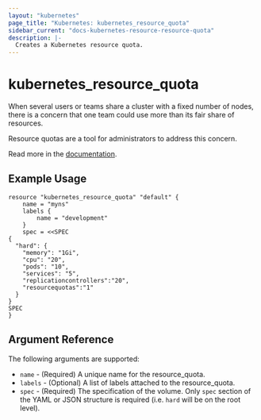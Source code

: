 ```yaml
---
layout: "kubernetes"
page_title: "Kubernetes: kubernetes_resource_quota"
sidebar_current: "docs-kubernetes-resource-resource-quota"
description: |-
  Creates a Kubernetes resource quota.
---
```


# kubernetes\_resource\_quota

When several users or teams share a cluster with a fixed number of nodes, there is a concern that one team could use more than its fair share of resources.

Resource quotas are a tool for administrators to address this concern.

Read more in the [documentation](https://github.com/kubernetes/kubernetes/blob/v1.0.3/docs/admin/resource-quota.md).

## Example Usage

```
resource "kubernetes_resource_quota" "default" {
    name = "myns"
    labels {
        name = "development"
    }
    spec = <<SPEC
{
  "hard": {
    "memory": "1Gi",
    "cpu": "20",
    "pods": "10",
    "services": "5",
    "replicationcontrollers":"20",
    "resourcequotas":"1"
  }
}
SPEC
}
```

## Argument Reference

The following arguments are supported:

* `name` - (Required) A unique name for the resource_quota.
* `labels` - (Optional) A list of labels attached to the resource_quota.
* `spec` - (Required) The specification of the volume. Only `spec` section of
    the YAML or JSON structure is required (i.e. `hard` will be on the root level).
